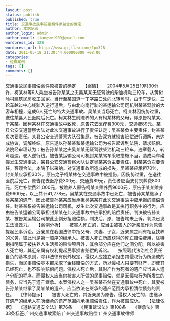```yaml
---
layout: post
status: publish
published: true
title: 交通事故民事赔偿案件原被告的确定
author: 本站记者
author_login: admin
author_email: jiangwei909@gmail.com
wordpress_id: 328
wordpress_url: http://www.gzjtlaw.com/?p=328
date: 2011-05-18 21:30:44.000000000 +08:00
categories:
- 经典案例
tags: []
comments: []
---
```

交通事故民事赔偿案件原被告的确定　　【案情】　　2004年5月25日19时30分许，柯某林等9人乘坐被告孙某某之夫吴某某无证驾驶的柴油机动三轮车，从黄树岭村建筑民房收工回家。当行至某国道一丁字路口处向北转弯时，由于车速快，三轮车越过中心线驶入逆行道后，与由北向南行驶的某运输公司司机封某某驾驶的大客车相撞，造成6人死亡的特大交通事故。吴某某当场死亡。柯某林因伤势过重，送往某县人民医院后死亡。柯某林生前赡养的人有柯某林的父母，即原告柯某某、于某某。因柯某林在交通事故中致死，原告花去医疗费300元，交通费89元。某县公安交通警察大队对此次交通事故进行了责任认定：吴某某负主要责任，封某某负次要责任。某县公安交通警察大队召集原、被告双方就损害赔偿进行调解，未达成协议，调解终结。原告遂以孙某某和某运输公司为被告起诉到法院，请求赔偿。　　法院经审理认为：被告孙某某之夫吴某某无证驾驶柴油机动三轮车，违章载人，转弯超速，驶入逆行线。被告某运输公司司机封某某驾车采取措施不当，造成两车碰撞发生交通事故，某县公安交通警察大队认定吴某某负主要责任，封某某负次要责任，客观合法，本院予以采纳。对交通事故所造成的损失，吴某某应承担70％，封某某应承担30%。原告之子柯某林在交通事故中被撞伤，因伤势过重，在送往医院后死亡，原告花去医疗费300元、交通费89元，责任者应当支付丧葬费800元，死亡补偿费21,000元，被赡养人原告柯某某赡养费9600元，原告于某某赡养费9600元，以上共计41,278元。吴某某在交通事故中已死亡，被告孙某某继承了吴某某的遗产，因此被告孙某某应当承担吴某某在此次交通事故中应承担的赔偿责任。封某某系被告某运输公司司机，发生此次交通事故是其执行职务中的行为，应由被告某运输公司承担封某某在此交通事故中应承担的赔偿责任。判决被告孙某某、被告某运输公司按此比例分担赔偿额。判决后，原、被告均未上诉，判决已发生法律效力。　　【案例分析】　　被害人死亡的，应当由被害人的近亲属作为原告提起民事诉讼。近亲属在我国法律中指父母、夫妻、子女，近亲属之间有相互扶养的义务，彼此也是第一顺序的继承人。被害人死亡所应获得的死亡赔偿费用，除特别指明属于被扶养人生活费的赔偿项目外，其余部分应在他们之间分配。所以被害人死亡的，其近亲属有权利提起民事损害赔偿的诉讼。　　按照现代法治社会责任自负的基本原则，除非法律有例外规定，侵权人应独立承担由其侵权行为所造成的损失，而民事赔偿基本都采取了金钱赔偿的方式，所以侵权人只要有财产，即使其已经死亡，也不影响赔偿问题。侵权人死亡后，其财产作为死者的遗产应当进人遗产分配的程序。而侵权人应当向被害人所做的民事赔偿，就是因侵权行为所发生的债务，应当先于遗产继承。本案侵权人之一吴某某虽然在交通事故中死亡，其妻被告孙某某继承了吴某某的遗产，应当依法在继承的遗产范围内承担清偿债务的责任。　　【律师提示】　　被害人死亡的，其近亲属为原告。侵权人死亡的，由继承其遗产的继承人在所继承的遗产范围内承担赔偿责任，作为被告应诉。　　【法律依据】　　《道路交通安全法》第76条　　《民事诉讼法》第108条　　《继承法》第33条标签:广州交通事故索赔 广州交通事故赔偿 广州交通事故律师
